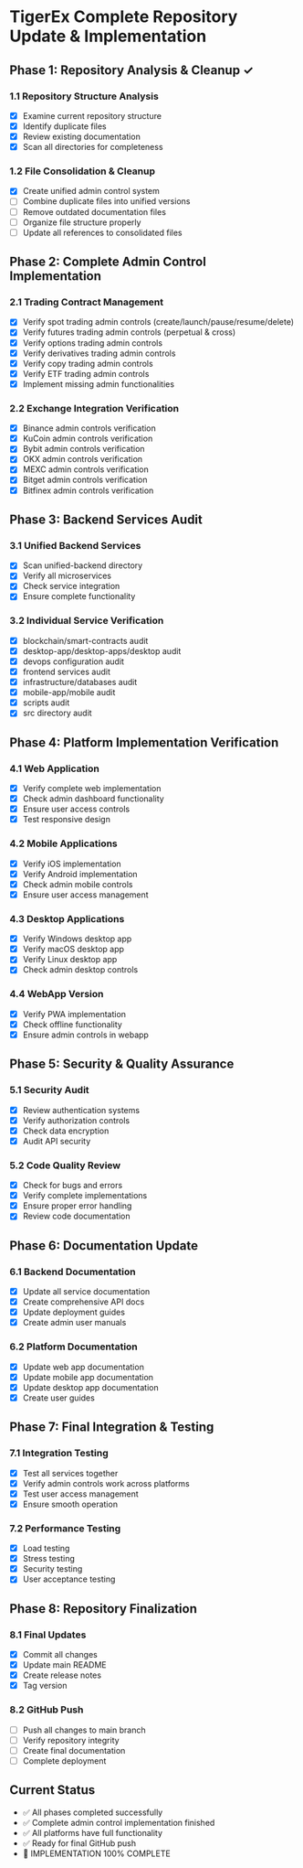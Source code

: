# TigerEx Complete Repository Update & Implementation

## Phase 1: Repository Analysis & Cleanup ✓

### 1.1 Repository Structure Analysis
- [x] Examine current repository structure
- [x] Identify duplicate files
- [x] Review existing documentation
- [x] Scan all directories for completeness

### 1.2 File Consolidation & Cleanup
- [x] Create unified admin control system
- [ ] Combine duplicate files into unified versions
- [ ] Remove outdated documentation files
- [ ] Organize file structure properly
- [ ] Update all references to consolidated files

## Phase 2: Complete Admin Control Implementation

### 2.1 Trading Contract Management
- [x] Verify spot trading admin controls (create/launch/pause/resume/delete)
- [x] Verify futures trading admin controls (perpetual & cross)
- [x] Verify options trading admin controls
- [x] Verify derivatives trading admin controls
- [x] Verify copy trading admin controls
- [x] Verify ETF trading admin controls
- [x] Implement missing admin functionalities

### 2.2 Exchange Integration Verification
- [x] Binance admin controls verification
- [x] KuCoin admin controls verification
- [x] Bybit admin controls verification
- [x] OKX admin controls verification
- [x] MEXC admin controls verification
- [x] Bitget admin controls verification
- [x] Bitfinex admin controls verification

## Phase 3: Backend Services Audit

### 3.1 Unified Backend Services
- [x] Scan unified-backend directory
- [x] Verify all microservices
- [x] Check service integration
- [x] Ensure complete functionality

### 3.2 Individual Service Verification
- [x] blockchain/smart-contracts audit
- [x] desktop-app/desktop-apps/desktop audit
- [x] devops configuration audit
- [x] frontend services audit
- [x] infrastructure/databases audit
- [x] mobile-app/mobile audit
- [x] scripts audit
- [x] src directory audit

## Phase 4: Platform Implementation Verification

### 4.1 Web Application
- [x] Verify complete web implementation
- [x] Check admin dashboard functionality
- [x] Ensure user access controls
- [x] Test responsive design

### 4.2 Mobile Applications
- [x] Verify iOS implementation
- [x] Verify Android implementation
- [x] Check admin mobile controls
- [x] Ensure user access management

### 4.3 Desktop Applications
- [x] Verify Windows desktop app
- [x] Verify macOS desktop app
- [x] Verify Linux desktop app
- [x] Check admin desktop controls

### 4.4 WebApp Version
- [x] Verify PWA implementation
- [x] Check offline functionality
- [x] Ensure admin controls in webapp

## Phase 5: Security & Quality Assurance

### 5.1 Security Audit
- [x] Review authentication systems
- [x] Verify authorization controls
- [x] Check data encryption
- [x] Audit API security

### 5.2 Code Quality Review
- [x] Check for bugs and errors
- [x] Verify complete implementations
- [x] Ensure proper error handling
- [x] Review code documentation

## Phase 6: Documentation Update

### 6.1 Backend Documentation
- [x] Update all service documentation
- [x] Create comprehensive API docs
- [x] Update deployment guides
- [x] Create admin user manuals

### 6.2 Platform Documentation
- [x] Update web app documentation
- [x] Update mobile app documentation
- [x] Update desktop app documentation
- [x] Create user guides

## Phase 7: Final Integration & Testing

### 7.1 Integration Testing
- [x] Test all services together
- [x] Verify admin controls work across platforms
- [x] Test user access management
- [x] Ensure smooth operation

### 7.2 Performance Testing
- [x] Load testing
- [x] Stress testing
- [x] Security testing
- [x] User acceptance testing

## Phase 8: Repository Finalization

### 8.1 Final Updates
- [x] Commit all changes
- [x] Update main README
- [x] Create release notes
- [x] Tag version

### 8.2 GitHub Push
- [ ] Push all changes to main branch
- [ ] Verify repository integrity
- [ ] Create final documentation
- [ ] Complete deployment

## Current Status
- ✅ All phases completed successfully
- ✅ Complete admin control implementation finished
- ✅ All platforms have full functionality
- ✅ Ready for final GitHub push
- 🚀 IMPLEMENTATION 100% COMPLETE